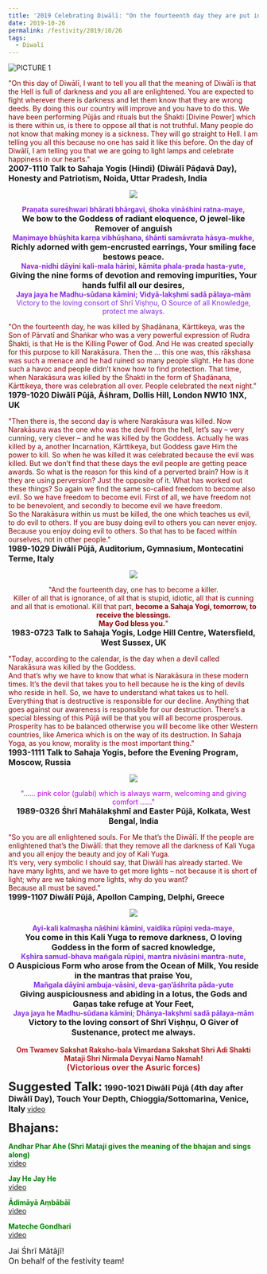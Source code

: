 ```yaml
---
title: '2019 Celebrating Diwālī: "On the fourteenth day they are put in the Hell. So that’s called as Naraka Chaturdaśhī" '
date: 2019-10-26
permalink: /festivity/2019/10/26
tags:
  - Diwali
---
```


![PICTURE 1](/images/image1.png)

<p>
<font color="DarkRed">"On this day of Diwālī, I want to tell you all that the meaning of Diwālī is that the Hell is full of darkness and you all are enlightened. You are expected to fight wherever there is darkness and let them know that they are wrong deeds. By doing this our country will improve and you have to do this. We have been performing Pūjās and rituals but the Śhakti [Divine Power] which is there within us, is there to oppose all that is not truthful. Many people do not know that making money is a sickness. They will go straight to Hell. I am telling you all this because no one has said it like this before. On the day of Diwālī, I am telling you that we are going to light lamps and celebrate happiness in our hearts."</font><br>
<font size="+0"><b>2007-1110 Talk to Sahaja Yogis (Hindi) (Diwālī Pāḍavā Day), Honesty and Patriotism, Noida, Uttar Pradesh, India</b></font>
</p>

<div style="text-align: center"><img src="/images/image224.png" /></div>

<p style="text-align:center;">
<font color="BlueViolet"><b>Praṇata sureśhwari bhārati bhārgavi, śhoka vināśhini ratna-maye,</b></font><br>
<font size="+0"><b>We bow to the Goddess of radiant eloquence, O jewel-like Remover of anguish</b></font><br>
<font color="BlueViolet"><b>Maṇimaye bhūṣhita karṇa vibhūṣhana, śhānti samāvrata hāsya-mukhe,</b></font><br>
<font size="+0"><b>Richly adorned with gem-encrusted earrings, Your smiling face bestows peace.</b></font><br>
<font color="BlueViolet"><b>Nava-nidhi dāyini kali-mala hāriṇi, kāmita phala-prada hasta-yute,</b></font><br>
<font size="+0"><b>Giving the nine forms of devotion and removing impurities, Your hands fulfil all our desires,</b></font><br>
<font color="BlueViolet"><b>Jaya jaya he Madhu-sūdana kāmini; Vidyā-lakṣhmi sadā pālaya-mām</b><br>
Victory to the loving consort of Shrī Viṣhṇu, O Source of all Knowledge, protect me always.</b></font>
</p>

<p>
<font color="DarkRed">"On the fourteenth day, he was killed by Ṣhaḍānana, Kārttikeya, was the Son of Pārvatī and Śhaṅkar who was a very powerful expression of Rudra Śhakti, is that He is the Killing Power of God. And He was created specially for this purpose to kill Narakāsura. Then the ... this one was, this rākṣhasa was such a menace and he had ruined so many people slight. He has done such a havoc and people didn’t know how to find protection.
That time, when Narakāsura was killed by the Śhakti in the form of Ṣhaḍānana, Kārttikeya, there was celebration all over. People celebrated the next night."</font><br>
<font size="+0"><b>1979-1020 Diwālī Pūjā, Āśhram, Dollis Hill, London NW10 1NX, UK</b></font>
</p>

<p>
<font color="DarkRed">"Then there is, the second day is where Narakāsura was killed. Now Narakāsura was the one who was the devil from the hell, let’s say – very cunning, very clever – and he was killed by the Goddess. Actually he was killed by a, another Incarnation, Kārttikeya, but Goddess gave Him the power to kill. So when he was killed it was celebrated because the evil was killed. But we don’t find that these days the evil people are getting peace awards. So what is the reason for this kind of a perverted brain? How is it they are using perversion? Just the opposite of it. What has worked out these things? So again we find the same so-called freedom to become also evil. So we have freedom to become evil. First of all, we have freedom not to be benevolent, and secondly to become evil we have freedom.<br>
So the Narakāsura within us must be killed, the one which teaches us evil, to do evil to others. If you are busy doing evil to others you can never enjoy. Because you enjoy doing evil to others. So that has to be faced within ourselves, not in other people."</font><br>
<font size="+0"><b>1989-1029 Diwālī Pūjā, Auditorium, Gymnasium, Montecatini Terme, Italy</b></font>
</p>

<div style="text-align: center"><img src="/images/image225.png" /></div>

<p style="text-align:center;">
<font color="DarkRed">"And the fourteenth day, one has to become a killer.<br>
Killer of all that is ignorance, of all that is stupid, idiotic, all that is cunning and all that is emotional. Kill that part, <b>become a Sahaja Yogi, tomorrow, to receive the blessings.<br>
May God bless you.</b>"</font><br>
<font size="+0"><b>1983-0723 Talk to Sahaja Yogis, Lodge Hill Centre, Watersfield, West Sussex, UK
</b></font>
</p>

<p>
<font color="DarkRed">"Today, according to the calendar, is the day when a devil called Narakāsura was killed by the Goddess.<br>
And that’s why we have to know that what is Narakāsura in these modern times. It’s the devil that takes you to hell because he is the king of devils who reside in hell. So, we have to understand what takes us to hell. Everything that is destructive is responsible for our decline. Anything that goes against our awareness is responsible for our destruction. There’s a special blessing of this Pūjā will be that you will all become prosperous. Prosperity has to be balanced otherwise you will become like other Western countries, like America which is on the way of its destruction. In Sahaja Yoga, as you know, morality is the most important thing."</font><br>
<font size="+0"><b>1993-1111 Talk to Sahaja Yogis, before the Evening Program, Moscow, Russia</b></font>
</p>

<div style="text-align: center"><img src="/images/image226.png" /></div>

<p style="text-align:center;">
<font color="BlueVioletd">"...... pink color (gulabi) which is always warm, welcoming and giving comfort ......"</font><br>
<font size="+0"><b>1989-0326 Śhrī Mahālakṣhmī and Easter Pūjā, Kolkata, West Bengal, India
</b></font>
</p>

<p>
<font color="DarkRed">"So you are all enlightened souls. For Me that’s the Diwālī. If the people are enlightened that’s the Diwālī: that they remove all the darkness of Kali Yuga and you all enjoy the beauty and joy of Kali Yuga.<br>
It’s very, very symbolic I should say, that Diwālī has already started. We have many lights, and we have to get more lights – not because it is short of light; why are we taking more lights, why do you want?<br>
Because all must be saved."</font><br>
<font size="+0"><b>1999-1107 Diwālī Pūjā, Apollon Camping, Delphi, Greece</b></font>
</p>

<div style="text-align: center"><img src="/images/image227.png" /></div>

<p style="text-align:center;">
<font color="BlueViolet"><b>Ayi-kali kalmaṣha nāśhini kāmini, vaidika rūpiṇi veda-maye,</b></font><br>
<font size="+0"><b>You come in this Kali Yuga to remove darkness, O loving Goddess in the form of sacred knowledge,</b></font><br>
<font color="BlueViolet"><b>Kṣhīra samud-bhava mañgala rūpiṇi, mantra nivāsini mantra-nute,</b></font><br>
<font size="+0"><b>O Auspicious Form who arose from the Ocean of Milk, You reside in the mantras that praise You,</b></font><br>
<font color="BlueViolet"><b>Mañgala dāyini ambuja-vāsini, deva-gaṇ’āśhrita pāda-yute</b></font><br>
<font size="+0"><b>Giving auspiciousness and abiding in a lotus, the Gods and Gaṇas take refuge at Your Feet,</b></font><br>
<font color="BlueViolet"><b>Jaya jaya he Madhu-sūdana kāmini; Dhānya-lakṣhmi sadā pālaya-mām</b></font><br> 
<font size="+0"><b>Victory to the loving consort of Shrī Viṣhṇu, O Giver of Sustenance, protect me always.</b></font><br> 
<br>
<font color="FireBrick"><b>Om Twamev Sakshat Raksho-bala Vimardana Sakshat Shri Adi Shakti Mataji Shri Nirmala Devyai Namo Namah!</b></font><br>  
<font color="FireBrick"><font size="+0"><b>(Victorious over the Asuric forces)</b></font></font><br> 
</p>

<font size="+2"><b>Suggested Talk:</b></font> 
<font size="+0"><b>1990-1021 Diwālī Pūjā (4th day after Diwālī Day), Touch Your Depth, Chioggia/Sottomarina, Venice, Italy</b></font>
<a href="https://www.youtube.com/watch?v=KaxWGDOE1aQ"> video</a><br>

<font size="+2"><b>Bhajans:</b></font>

<p>
<font color="green"><b>Andhar Phar Ahe (Shri Mataji gives the meaning of the bhajan and sings along)</b></font><br>
<a href="https://www.youtube.com/watch?v=Q-9epgyvADY&feature=youtu.be"> video</a><br>
</p>

<p>
<font color="green"><b>Jay He Jay He</b></font><br>
<a href="https://www.youtube.com/watch?v=BM9TIVx2h3M">video</a>
</p>

<p>
<font color="green"><b>Ādimāyā Aṃbābāī</b></font><br>
<a href="https://www.youtube.com/watch?v=R85teBs7rSE">video</a>
</p>
 
<p>
<font color="green"><b>Mateche Gondhari</b></font><br>
<a href="https://www.youtube.com/watch?v=6HVszNo1EBo">video</a> 
</p>

<p>
<font size="+0">Jai Śhrī Mātājī!<br>
On behalf of the festivity team!</font>
</p>